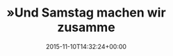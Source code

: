 ---
retweeted: false
source: <a href="http://corebird.baedert.org" rel="nofollow">Corebird</a>
entities:
  hashtags: []
  symbols: []
  user_mentions: []
  urls:
  - url: https://t.co/J0wd868IAA
    expanded_url: https://www.reddit.com/r/de/comments/3s9c6r/wenn_der_krieg_in_syrien_auf_einmal_in_deinem/
    display_url: reddit.com/r/de/comments/…
    indices:
    - '85'
    - '108'
display_text_range:
- '0'
- '108'
favorite_count: '2'
id_str: '664088219395452928'
truncated: false
retweet_count: '0'
id: '664088219395452928'
possibly_sensitive: false
created_at: Tue Nov 10 14:32:24 +0000 2015
favorited: false
full_text: "»Und Samstag machen wir zusammen Waffeln - manchmal ist die Wirklichkeit
  surreal.« –"
lang: de
quote_url: https://www.reddit.com/r/de/comments/3s9c6r/wenn_der_krieg_in_syrien_auf_einmal_in_deinem/
tags:
- pesos:twitter
date: '2015-11-10T14:32:24+00:00'
src: https://twitter.com/bascht/status/664088219395452928
original_url: https://twitter.com/bascht/status/664088219395452928
type: twitter_tweet
text: "»Und Samstag machen wir zusammen Waffeln - manchmal ist die Wirklichkeit surreal.«
  –"
title: "»Und Samstag machen wir zusamme"

---